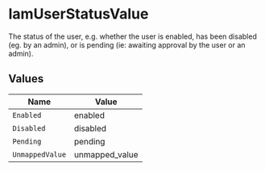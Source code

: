 # IamUserStatusValue

The status of the user, e.g. whether the user is enabled, has been disabled (eg. by an admin), or is pending (ie: awaiting approval by the user or an admin).


## Values

| Name            | Value           |
| --------------- | --------------- |
| `Enabled`       | enabled         |
| `Disabled`      | disabled        |
| `Pending`       | pending         |
| `UnmappedValue` | unmapped_value  |
